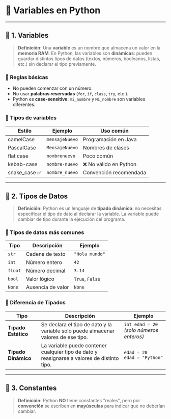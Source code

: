 # 📂 Variables en Python

---

## 📌 1. Variables
> **Definición:**
> Una **variable** es un nombre que almacena un valor en la **memoria RAM**.
> En Python, las variables son **dinámicas**: pueden guardar distintos tipos de datos (textos, números, booleanos, listas, etc.) sin declarar el tipo previamente.

### 🔹 Reglas básicas
- No pueden comenzar con un número.
- No usar **palabras reservadas** (`for`, `if`, `class`, `try`, etc.).
- Python es **case-sensitive**: `mi_nombre` y `Mi_nombre` son variables diferentes.

### 🔹 Tipos de variables
| Estilo        | Ejemplo         | Uso común              |
|---------------|----------------|------------------------|
| camelCase     | `mensajeNuevo` | Programación en Java   |
| PascalCase    | `MensajeNuevo` | Nombres de clases      |
| flat case     | `nombrenuevo`  | Poco común             |
| kebab-case    | `nombre-nuevo` | ❌ No válido en Python  |
| snake_case ✅ | `nombre_nuevo` | Convención recomendada |

---

## 📌 2. Tipos de Datos
> **Definición:**
> Python es un lenguaje de **tipado dinámico**: no necesitas especificar el tipo de dato al declarar la variable.
> La variable puede cambiar de tipo durante la ejecución del programa.

### 🔹 Tipos de datos más comunes
| Tipo     | Descripción                 | Ejemplo          |
|----------|-----------------------------|------------------|
| `str`    | Cadena de texto              | `"Hola mundo"`   |
| `int`    | Número entero                | `42`             |
| `float`  | Número decimal               | `3.14`           |
| `bool`   | Valor lógico                  | `True`, `False`  |
| `None`   | Ausencia de valor             | `None`           |

### 🔹 Diferencia de Tipados
| Tipo                  | Descripción | Ejemplo |
|-----------------------|-------------|---------|
| **Tipado Estático**   | Se declara el tipo de dato y la variable solo puede almacenar valores de ese tipo. | `int edad = 20`  *(solo números enteros)* |
| **Tipado Dinámico**   | La variable puede contener cualquier tipo de dato y reasignarse a valores de distinto tipo. | `edad = 20`<br>`edad = "Python"` |

---

## 📌 3. Constantes
> **Definición:**
> Python **NO** tiene constantes "reales", pero por **convención** se escriben en **mayúsculas** para indicar que no deberían cambiar.

